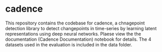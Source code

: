 # cadence

This repository contains the codebase for cadence, a chnagepoint detection library to detect changepoints in time-series by learning latent representations using deep neural networks. Plaese view the the documentation (Cadence Documentation) notebook for details. The 4 datasets used in the evaluation is included in the data folder.